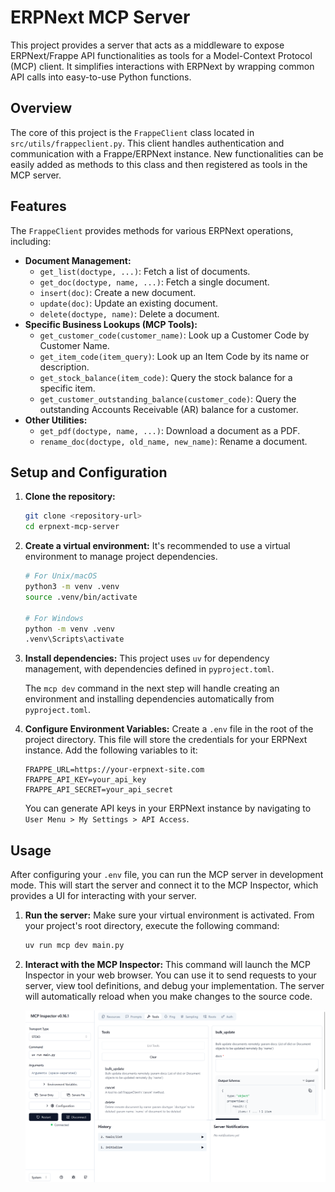 # ERPNext MCP Server

This project provides a server that acts as a middleware to expose ERPNext/Frappe API functionalities as tools for a Model-Context Protocol (MCP) client. It simplifies interactions with ERPNext by wrapping common API calls into easy-to-use Python functions.

## Overview

The core of this project is the `FrappeClient` class located in `src/utils/frappeclient.py`. This client handles authentication and communication with a Frappe/ERPNext instance. New functionalities can be easily added as methods to this class and then registered as tools in the MCP server.

## Features

The `FrappeClient` provides methods for various ERPNext operations, including:

*   **Document Management:**
    *   `get_list(doctype, ...)`: Fetch a list of documents.
    *   `get_doc(doctype, name, ...)`: Fetch a single document.
    *   `insert(doc)`: Create a new document.
    *   `update(doc)`: Update an existing document.
    *   `delete(doctype, name)`: Delete a document.
*   **Specific Business Lookups (MCP Tools):**
    *   `get_customer_code(customer_name)`: Look up a Customer Code by Customer Name.
    *   `get_item_code(item_query)`: Look up an Item Code by its name or description.
    *   `get_stock_balance(item_code)`: Query the stock balance for a specific item.
    *   `get_customer_outstanding_balance(customer_code)`: Query the outstanding Accounts Receivable (AR) balance for a customer.
*   **Other Utilities:**
    *   `get_pdf(doctype, name, ...)`: Download a document as a PDF.
    *   `rename_doc(doctype, old_name, new_name)`: Rename a document.

## Setup and Configuration

1.  **Clone the repository:**
    ```bash
    git clone <repository-url>
    cd erpnext-mcp-server
    ```

2.  **Create a virtual environment:**
    It's recommended to use a virtual environment to manage project dependencies.
    ```bash
    # For Unix/macOS
    python3 -m venv .venv
    source .venv/bin/activate

    # For Windows
    python -m venv .venv
    .venv\Scripts\activate
    ```

3.  **Install dependencies:**
    This project uses `uv` for dependency management, with dependencies defined in `pyproject.toml`.
    
    The `mcp dev` command in the next step will handle creating an environment and installing dependencies automatically from `pyproject.toml`.
4.  **Configure Environment Variables:**
    Create a `.env` file in the root of the project directory. This file will store the credentials for your ERPNext instance. Add the following variables to it:

    ```env
    FRAPPE_URL=https://your-erpnext-site.com
    FRAPPE_API_KEY=your_api_key
    FRAPPE_API_SECRET=your_api_secret
    ```

    You can generate API keys in your ERPNext instance by navigating to `User Menu > My Settings > API Access`.

## Usage

After configuring your `.env` file, you can run the MCP server in development mode. This will start the server and connect it to the MCP Inspector, which provides a UI for interacting with your server.

1.  **Run the server:**
    Make sure your virtual environment is activated. From your project's root directory, execute the following command:
    ```bash
    uv run mcp dev main.py
    ```

2.  **Interact with the MCP Inspector:**
    This command will launch the MCP Inspector in your web browser. You can use it to send requests to your server, view tool definitions, and debug your implementation. The server will automatically reload when you make changes to the source code.

    ![mcp_inspector](misc/mcp_inspector.png)